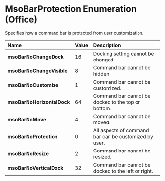 
# MsoBarProtection Enumeration (Office)

Specifies how a command bar is protected from user customization.



|**Name**|**Value**|**Description**|
|:-----|:-----|:-----|
| **msoBarNoChangeDock**|16|Docking setting cannot be changed.|
| **msoBarNoChangeVisible**|8|Command bar cannot be hidden.|
| **msoBarNoCustomize**|1|Command bar cannot be customized.|
| **msoBarNoHorizontalDock**|64|Command bar cannot be docked to the top or bottom.|
| **msoBarNoMove**|4|Command bar cannot be moved.|
| **msoBarNoProtection**|0|All aspects of command bar can be customized by user.|
| **msoBarNoResize**|2|Command bar cannot be resized.|
| **msoBarNoVerticalDock**|32|Command bar cannot be docked to the left or right.|
